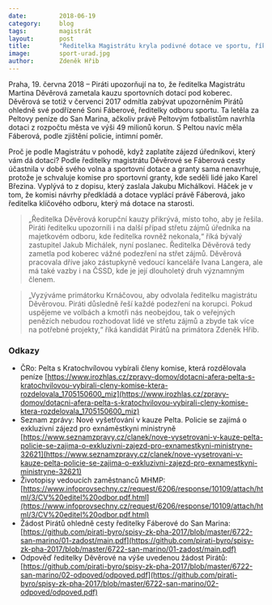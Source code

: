 ```yaml
---
date:         2018-06-19
category:     blog
tags:         magistrát
layout:       post
title:        "Ředitelka Magistrátu kryla podivné dotace ve sportu, říkají Piráti a požadují její hlavu" 
image:        sport-urad.jpg
author:       Zdeněk Hřib
---
```


Praha, 19. června 2018 – Piráti upozorňují na to, že ředitelka Magistrátu Martina Děvěrová zametala kauzu sportovních dotací pod koberec. Děvěrová se totiž v červenci 2017 odmítla zabývat upozorněním Pirátů ohledně své podřízené Soni Fáberové, ředitelky odboru sportu. Ta letěla za Peltovy peníze do San Marina, ačkoliv právě Peltovým fotbalistům navrhla dotaci z rozpočtu města ve výši 49 milionů korun. S Peltou navíc měla Fáberová, podle zjištění policie, intimní poměr.

Proč je podle Magistrátu v pohodě, když zaplatíte zájezd úředníkovi, který vám dá dotaci? Podle ředitelky magistrátu Děvěrové se Fáberová cesty účastnila v době svého volna a sportovní dotace a granty sama nenavrhuje, protože je schvaluje komise pro sportovní granty, kde seděli lidé jako Karel Březina. Vyplývá to z dopisu, který zaslala Jakubu Michálkovi. Háček je v tom, že komisi návrhy předkládá a dotace vyplácí právě Fáberová, jako ředitelka klíčového odboru, který má dotace na starosti. 

> „Ředitelka Děvěrová korupční kauzy přikrývá, místo toho, aby je řešila. Piráti ředitelku upozornili i na další případ střetu zájmů úředníka na majetkovém odboru, kde ředitelka rovněž nekonala,“ říká bývalý zastupitel Jakub Michálek, nyní poslanec. Ředitelka Děvěrová tedy zametla pod koberec vážné podezření na střet zájmů. Děvěrová pracovala dříve jako zástupkyně vedoucí kanceláře Ivana Langera, ale má také vazby i na ČSSD, kde je její dlouholetý druh významným členem.

 > „Vyzýváme primátorku Krnáčovou, aby odvolala ředitelku magistrátu Děvěrovou. Piráti důsledně řeší každé podezření na korupci. Pokud uspějeme ve volbách a kmotři nás neobejdou, tak o veřejných penězích nebudou rozhodovat lidé ve střetu zájmů a zbyde tak více na potřebné projekty,“ říká kandidát Pirátů na primátora Zdeněk Hřib.

### Odkazy
* ČRo: Pelta s Kratochvílovou vybírali členy komise, která rozdělovala peníze [https://www.irozhlas.cz/zpravy-domov/dotacni-afera-pelta-s-kratochvilovou-vybirali-cleny-komise-ktera-rozdelovala_1705150600_miz](https://www.irozhlas.cz/zpravy-domov/dotacni-afera-pelta-s-kratochvilovou-vybirali-cleny-komise-ktera-rozdelovala_1705150600_miz)
* Seznam zprávy: Nové vyšetřování v kauze Pelta. Policie se zajímá o exkluzivní zájezd pro exnáměstkyni ministryně [https://www.seznamzpravy.cz/clanek/nove-vysetrovani-v-kauze-pelta-policie-se-zajima-o-exkluzivni-zajezd-pro-exnamestkyni-ministryne-32621](https://www.seznamzpravy.cz/clanek/nove-vysetrovani-v-kauze-pelta-policie-se-zajima-o-exkluzivni-zajezd-pro-exnamestkyni-ministryne-32621)
* Životopisy vedoucích zaměstnanců MHMP: [https://www.infoprovsechny.cz/request/6206/response/10109/attach/html/3/CV%20editel%20odbor.pdf.html](https://www.infoprovsechny.cz/request/6206/response/10109/attach/html/3/CV%20editel%20odbor.pdf.html)
* Žádost Pirátů ohledně cesty ředitelky Fáberové do San Marina: [https://github.com/pirati-byro/spisy-zk-pha-2017/blob/master/6722-san-marino/01-zadost/main.pdf](https://github.com/pirati-byro/spisy-zk-pha-2017/blob/master/6722-san-marino/01-zadost/main.pdf)
* Odpověď ředitelky Děvěrové na výše uvedenou žádost Pirátů: [https://github.com/pirati-byro/spisy-zk-pha-2017/blob/master/6722-san-marino/02-odpoved/odpoved.pdf](https://github.com/pirati-byro/spisy-zk-pha-2017/blob/master/6722-san-marino/02-odpoved/odpoved.pdf)


